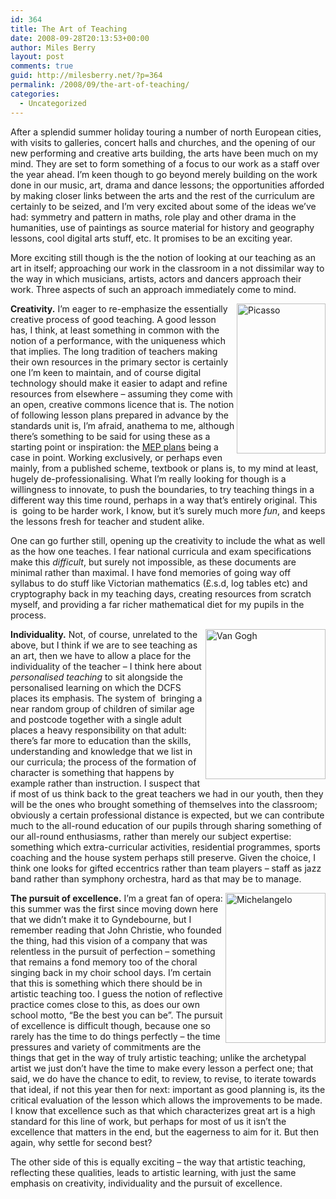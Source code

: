 ```yaml
---
id: 364
title: The Art of Teaching
date: 2008-09-28T20:13:53+00:00
author: Miles Berry
layout: post 
comments: true
guid: http://milesberry.net/?p=364
permalink: /2008/09/the-art-of-teaching/
categories:
  - Uncategorized
---
```

After a splendid summer holiday touring a number of north European cities, with visits to galleries, concert halls and churches, and the opening of our new performing and creative arts building, the arts have been much on my mind. They are set to form something of a focus to our work as a staff over the year ahead. I&#8217;m keen though to go beyond merely building on the work done in our music, art, drama and dance lessons; the opportunities afforded by making closer links between the arts and the rest of the curriculum are certainly to be seized, and I&#8217;m very excited about some of the ideas we&#8217;ve had: symmetry and pattern in maths, role play and other drama in the humanities, use of paintings as source material for history and geography lessons, cool digital arts stuff, etc. It promises to be an exciting year.

More exciting still though is the the notion of looking at our teaching as an art in itself; approaching our work in the classroom in a not dissimilar way to the way in which musicians, artists, actors and dancers approach their work. Three aspects of such an approach immediately come to mind.

<!--more-->

**Creativity.** [<img class="alignright" style="border: 0px;" src="http://farm4.static.flickr.com/3020/2895758973_0a50335db4_m.jpg" alt="Picasso" width="142" height="240" align="right" border="0" />](http://www.flickr.com/photos/mberry/2895758973/ "Picasso by mberry, on Flickr")I&#8217;m eager to re-emphasize the essentially creative process of good teaching. A good lesson has, I think, at least something in common with the notion of a performance, with the uniqueness which that implies. The long tradition of teachers making their own resources in the primary sector is certainly one I&#8217;m keen to maintain, and of course digital technology should make it easier to adapt and refine resources from elsewhere &#8211; assuming they come with an open, creative commons licence that is. The notion of following lesson plans prepared in advance by the standards unit is, I&#8217;m afraid, anathema to me, although there&#8217;s something to be said for using these as a starting point or inspiration: the [MEP plans](http://www.cimt.plymouth.ac.uk/projects/mepres/primary/default.htm "MEP plans") being a case in point. Working exclusively, or perhaps even mainly, from a published scheme, textbook or plans is, to my mind at least, hugely de-professionalising. What I&#8217;m really looking for though is a willingness to innovate, to push the boundaries, to try teaching things in a different way this time round, perhaps in a way that&#8217;s entirely original. This is  going to be harder work, I know, but it&#8217;s surely much more _fun_, and keeps the lessons fresh for teacher and student alike.

One can go further still, opening up the creativity to include the what as well as the how one teaches. I fear national curricula and exam specifications make this _difficult_, but surely not impossible, as these documents are minimal rather than maximal. I have fond memories of going way off syllabus to do stuff like Victorian mathematics (£.s.d, log tables etc) and cryptography back in my teaching days, creating resources from scratch myself, and providing a far richer mathematical diet for my pupils in the process.

**Individuality.** [<img class="alignright" style="border: 0px;" src="http://farm4.static.flickr.com/3020/2895755183_1a9920f553_m.jpg" alt="Van Gogh" width="192" height="240" align="right" border="0" />](http://www.flickr.com/photos/mberry/2895755183/ "Van Gogh by mberry, on Flickr")Not, of course, unrelated to the above, but I think if we are to see teaching as an art, then we have to allow a place for the individuality of the teacher &#8211; I think here about _personalised teaching_ to sit alongside the personalised learning on which the DCFS places its emphasis. The system of  bringing a near random group of children of similar age and postcode together with a single adult places a heavy responsibility on that adult: there&#8217;s far more to education than the skills, understanding and knowledge that we list in our curricula; the process of the formation of character is something that happens by example rather than instruction. I suspect that if most of us think back to the great teachers we had in our youth, then they will be the ones who brought something of themselves into the classroom; obviously a certain professional distance is expected, but we can contribute much to the all-round education of our pupils through sharing something of our all-round enthusiasms, rather than merely our subject expertise: something which extra-curricular activities, residential programmes, sports coaching and the house system perhaps still preserve. Given the choice, I think one looks for gifted eccentrics rather than team players &#8211; staff as jazz band rather than symphony orchestra, hard as that may be to manage.

**The pursuit of excellence.** [<img class="alignright" style="border: 0px;" src="http://farm4.static.flickr.com/3011/2895751151_518e0bb72c_m.jpg" alt="Michelangelo" width="160" height="240" align="right" border="0" />](http://www.flickr.com/photos/mberry/2895751151/ "Michelangelo by mberry, on Flickr")I&#8217;m a great fan of opera: this summer was the first since moving down here that we didn&#8217;t make it to Gyndebourne, but I remember reading that John Christie, who founded the thing, had this vision of a company that was relentless in the pursuit of perfection &#8211; something that remains a fond memory too of the choral singing back in my choir school days. I&#8217;m certain that this is something which there should be in artistic teaching too. I guess the notion of reflective practice comes close to this, as does our own school motto, &#8220;Be the best you can be&#8221;. The pursuit of excellence is difficult though, because one so rarely has the time to do things perfectly &#8211; the time pressures and variety of commitments are the things that get in the way of truly artistic teaching; unlike the archetypal artist we just don&#8217;t have the time to make every lesson a perfect one; that said, we do have the chance to edit, to review, to revise, to iterate towards that ideal, if not this year then for next: important as good planning is, its the critical evaluation of the lesson which allows the improvements to be made. I know that excellence such as that which characterizes great art is a high standard for this line of work, but perhaps for most of us it isn&#8217;t the excellence that matters in the end, but the eagerness to aim for it. But then again, why settle for second best?

The other side of this is equally exciting &#8211; the way that artistic teaching, reflecting these qualities, leads to artistic learning, with just the same emphasis on creativity, individuality and the pursuit of excellence.

&nbsp;